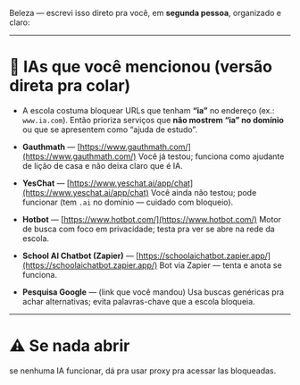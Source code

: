 Beleza — escrevi isso direto pra você, em **segunda pessoa**, organizado e claro:

---

# 🤖 IAs que você mencionou (versão direta pra colar)

* A escola costuma bloquear URLs que tenham **“ia”** no endereço (ex.: `www.ia.com`).
  Então prioriza serviços que **não mostrem “ia” no domínio** ou que se apresentem como “ajuda de estudo”.

* **Gauthmath** — [https://www.gauthmath.com/](https://www.gauthmath.com/)
  Você já testou; funciona como ajudante de lição de casa e não deixa claro que é IA.

* **YesChat** — [https://www.yeschat.ai/app/chat](https://www.yeschat.ai/app/chat)
  Você ainda não testou; pode funcionar (tem `.ai` no domínio — cuidado com bloqueio).

* **Hotbot** — [https://www.hotbot.com/](https://www.hotbot.com/)
  Motor de busca com foco em privacidade; testa pra ver se abre na rede da escola.

* **School AI Chatbot (Zapier)** — [https://schoolaichatbot.zapier.app/](https://schoolaichatbot.zapier.app/)
  Bot via Zapier — tenta e anota se funciona.

* **Pesquisa Google** — (link que você mandou)
  Usa buscas genéricas pra achar alternativas; evita palavras-chave que a escola bloqueia.

---

# ⚠️ Se nada abrir
se nenhuma IA funcionar, dá pra usar proxy pra acessar Ias bloqueadas.
